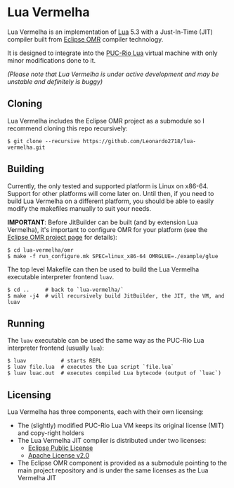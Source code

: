 # Lua Vermelha

Lua Vermelha is an implementation of [Lua](http://www.lua.org) 5.3 with a
Just-In-Time (JIT) compiler built from
[Eclipse OMR](https://github.com/eclipse/omr) compiler technology.

It is designed to integrate into the [PUC-Rio Lua](http://www.lua.org) virtual
machine with only minor modifications done to it.

*(Please note that Lua Vermelha is under active development and may be unstable and definitely is buggy)*

## Cloning

Lua Vermelha includes the Eclipse OMR project as a submodule so I recommend cloning
this repo recursively:

```shell
$ git clone --recursive https://github.com/Leonardo2718/lua-vermelha.git
```

## Building

Currently, the only tested and supported platform is Linux on x86-64.
Support for other platforms will come later on. Until then, if you need to
build Lua Vermelha on a different platform, you should be able to easily
modify the makefiles manually to suit your needs.

**IMPORTANT**: Before JitBuilder can be built (and by extension Lua Vermelha),
it's important to configure OMR for your platform (see the
[Eclipse OMR project page](https://github.com/eclipse/omr) for details):

```shell
$ cd lua-vermelha/omr
$ make -f run_configure.mk SPEC=linux_x86-64 OMRGLUE=./example/glue
```

The top level Makefile can then be used to build the Lua Vermelha executable
interpreter frontend `luav`.

```shell
$ cd ..     # back to `lua-vermelha/`
$ make -j4  # will recursively build JitBuilder, the JIT, the VM, and luav
```

## Running

The `luav` executable can be used the same way as the PUC-Rio Lua
interpreter frontend (usually `lua`):

```shell
$ luav           # starts REPL
$ luav file.lua  # executes the Lua script `file.lua`
$ luav luac.out  # executes compiled Lua bytecode (output of `luac`)
```

## Licensing

Lua Vermelha has three components, each with their own licensing: 

* The (slightly) modified PUC-Rio Lua VM keeps its original license (MIT)
and copy-right holders
* The Lua Vermelha JIT compiler is distributed under two licenses:
  * [Eclipse Public License](http://www.eclipse.org/legal/epl-v10.html)
  * [Apache License v2.0](http://www.opensource.org/licenses/apache2.0.php)
* The Eclipse OMR component is provided as a submodule pointing to the main
project repository and is under the same licenses as the Lua Vermelha JIT
